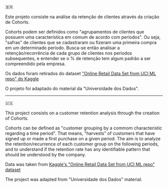🇧🇷

Este projeto consiste na análise da retenção de clientes através da criação de Cohorts.

Cohorts podem ser definidos como "agrupamentos de clientes que possuem uma característica em comum de acordo com períodos". Ou seja, "safras" de clientes que se cadastraram ou fizeram uma primeira compra em um determinado período. Busca-se então analisar a retenção/recorrência de cada grupo de clientes nos períodos subsequentes, e entender se o % de retenção tem algum padrão a ser compreendido pela empresa.

Os dados foram retirados do dataset ["Online Retail Data Set from UCI ML repo" do Kaggle](https://www.kaggle.com/datasets/jihyeseo/online-retail-data-set-from-uci-ml-repo)

O projeto foi adaptado do material da "Universidade dos Dados".

-------

🇺🇸

This project consists on a customer retention analysis through the creation of Cohorts.

Cohorts can be defined as "customer grouping by a commom characteristic regarding a time period". That means, "harvests" of customers that have signed up or made a first purchase on a given period. The aim is to analyze the retention/recurrence of each customer group on the following periods, and to understand if the retention rate has any identifiable pattern that should be understood by the company.

Data was taken from [Kaggle's "Online Retail Data Set from UCI ML repo" dataset](https://www.kaggle.com/datasets/jihyeseo/online-retail-data-set-from-uci-ml-repo)

The project was adapted from "Universidade dos Dados" material.
